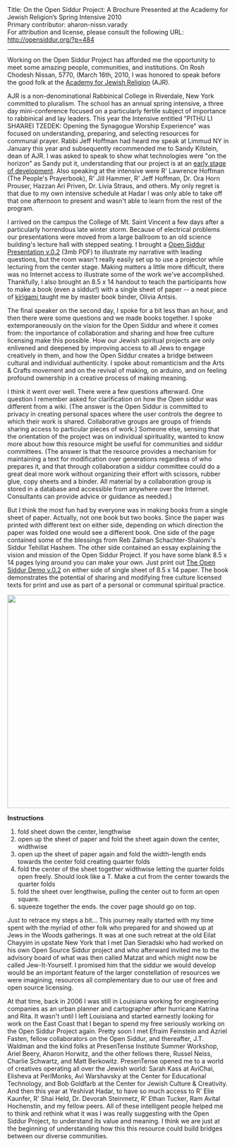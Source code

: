<html>
<head></head>
<body>
Title: On the Open Siddur Project: A Brochure Presented at the Academy for Jewish Religion’s Spring Intensive 2010<br />
Primary contributor: aharon-nissn.varady<br />
For attribution and license, please consult the following URL: <a href="http://opensiddur.org/?p=484">http://opensiddur.org/?p=484</a>
<p />
<hr />

Working on the Open Siddur Project has afforded me the opportunity to meet some amazing people, communities, and institutions. On Rosh Chodesh Nissan, 5770, (March 16th, 2010, I was honored to speak before the good folk at the <a href="http://ajrsem.org/" target="_blank">Academy for Jewish Religion</a> (AJR).

AJR is a non-denominational Rabbinical College in Riverdale, New York committed to pluralism. The school has an annual spring intensive, a three day mini-conference focused on a particularly fertile subject of importance to rabbinical and lay leaders. This year the Intensive entitled "PITḤU LI SHA’AREI TZEDEK: Opening the Synagogue Worship Experience" was focused on understanding, preparing, and selecting resources for communal prayer. Rabbi Jeff Hoffman had heard me speak at Limmud NY in January this year and subsequently recommended me to Sandy Kilstein, dean of AJR. I was asked to speak to show what technologies were "on the horizon" as Sandy put it, understanding that our project is at an <a href="http://app.opensiddur.org" target="_blank">early stage of development</a>. Also speaking at the intensive were R' Lawrence Hoffman (The People's Prayerbook), R' Jill Hammer, R' Jeff Hoffman, Dr. Ora Horn Prouser, Hazzan Ari Priven, Dr. Livia Straus, and others. My only regret is that due to my own intensive schedule at Hadar I was only able to take off that one afternoon to present and wasn't able to learn from the rest of the program.

I arrived on the campus the College of Mt. Saint Vincent a few days after a particularly horrendous late winter storm. Because of electrical problems our presentations were moved from a large ballroom to an old science building's lecture hall with stepped seating. I brought a <a href="https://opensiddur.org/wp-content/uploads/2010/03/opensiddur3.pdf">Open Siddur Presentation v.0.2</a> (3mb PDF) to illustrate my narrative with leading questions, but the room wasn't really easily set up to use a projector while lecturing from the center stage. Making matters a little more difficult, there was no Internet access to illustrate some of the work we've accomplished. Thankfully, I also brought an 8.5 x 14 handout to teach the participants how to make a book (even a siddur!) with a single sheet of paper -- a neat piece of <a href="http://en.wikipedia.org/wiki/Kirigami" target="_blank">kirigami </a>taught me by master book binder, Olivia Antsis.

The final speaker on the second day, I spoke for a bit less than an hour, and then there were some questions and we made books together. I spoke extemporaneously on the vision for the Open Siddur and where it comes from: the importance of collaboration and sharing and how free culture licensing make this possible. How our Jewish spiritual projects are only enlivened and deepened by improving access to all Jews to engage creatively in them, and how the Open Siddur creates a bridge between cultural and individual authenticity. I spoke about romanticism and the Arts &amp; Crafts movement and on the revival of making, on arduino, and on feeling profound ownership in a creative process of making meaning.

I think it went over well. There were a few questions afterward. One question I remember asked for clarification on how the Open siddur was different from a wiki. (The answer is the Open Siddur is committed to privacy in creating personal spaces where the user controls the degree to which their work is shared. Collaborative groups are groups of friends sharing access to particular pieces of work.) Someone else, sensing that the orientation of the project was on individual spirituality, wanted to know more about how this resource might be useful for communities and siddur committees. (The answer is that the resource provides a mechanism for maintaining a text for modification over generations regardless of who prepares it, and that through collaboration a siddur committee could do a great deal more work without organizing their effort with scissors, rubber glue, copy sheets and a binder. All material by a collaboration group is stored in a database and accessible from anywhere over the Internet. Consultants can provide advice or guidance as needed.)

But I think the most fun had by everyone was in making books from a single sheet of paper. Actually, not one book but two books. Since the paper was printed with different text on either side, depending on which direction the paper was folded one would see a different book. One side of the page contained some of the blessings from Reb Zalman Schachter-Shalomi's Siddur Tehillat Hashem. The other side contained an essay explaining the vision and mission of the Open Siddur Project. If you have some blank 8.5 x 14 pages lying around you can make your own. Just print out <a class="pdf" href="https://opensiddur.org/wp-content/uploads/2010/03/The-Open-Siddur-Demo-v.0.2.pdf">The Open Siddur Demo v.0.2</a> on either side of single sheet of 8.5 x 14 paper. The book demonstrates the potential of sharing and modifying free culture licensed texts for print and use as part of a personal or communal spiritual practice.

<p style="text-align: center;"><a href="https://opensiddur.org/wp-content/uploads/2010/03/The-Open-Siddur-Demo-v.0.2.pdf"><img class="aligncenter size-large wp-image-1033" title="The Open Siddur Project Manifesto" src="https://opensiddur.org/wp-content/uploads/2010/03/booklet-2-verso-1024x605.png" alt="" width="819" height="484" /></a></p>

<strong>Instructions</strong>

<ol>
<li>fold sheet down the center, lengthwise</li>
<li>open up the sheet of paper and fold the sheet again down the center, widthwise</li>
<li>open up the sheet of paper again and fold the width-length ends towards the center fold creating quarter folds</li>
<li>fold the center of the sheet together widthwise letting the quarter folds open freely. Should look like a T. Make a cut from the center towards the quarter folds</li>
<li>fold the sheet over lengthwise, pulling the center out to form an open square.</li>
<li>squeeze together the ends. the cover page should go on top.</li>
</ol>

Just to retrace my steps a bit... This journey really started with my time spent with the myriad of other folk who prepared for and showed up at Jews in the Woods gatherings. It was at one such retreat at the old Eilat Chayyim in upstate New York that I met Dan Sieradski who had worked on his own Open Source Siddur project and who afterward invited me to the advisory board of what was then called Matzat and which might now be called Jew-It-Yourself. I promised him that the siddur we would develop would be an important feature of the larger constellation of resources we were imagining, resources all complementary due to our use of free and open source licensing.

At that time, back in 2006 I was still in Louisiana working for engineering companies as an urban planner and cartographer after hurricane Katrina and Rita. It wasn't until I left Louisiana and started earnestly looking for work on the East Coast that I began to spend my free seriously working on the Open Siddur Project again. Pretty soon I met Efraim Feinstein and Azriel Fasten, fellow collaborators on the Open Siddur, and thereafter, J.T. Waldman and the kind folks at PresenTense Institute Summer Workshop, Ariel Beery, Aharon Horwitz, and the other fellows there, Russel Neiss, Charlie Schwartz, and Matt Berkowitz. PresenTense opened me to a world of creatives operating all over the Jewish world: Sarah Kass at AviChai, Elisheva at PerlMonks, Avi Warshavsky at the Center for Educational Technology, and Bob Goldfarb at the Center for Jewish Culture &amp; Creativity. And then this year at Yeshivat Hadar, to have so much access to R' Elie Kaunfer, R' Shai Held, Dr. Devorah Steinmetz, R' Ethan Tucker, Ram Avital Hochenstin, and my fellow peers. All of these intelligent people helped me to think and rethink what it was I was really suggesting with the Open Siddur Project, to understand its value and meaning. I think we are just at the beginning of understanding how this this resource could build bridges between our diverse communities.
</body>
</html>